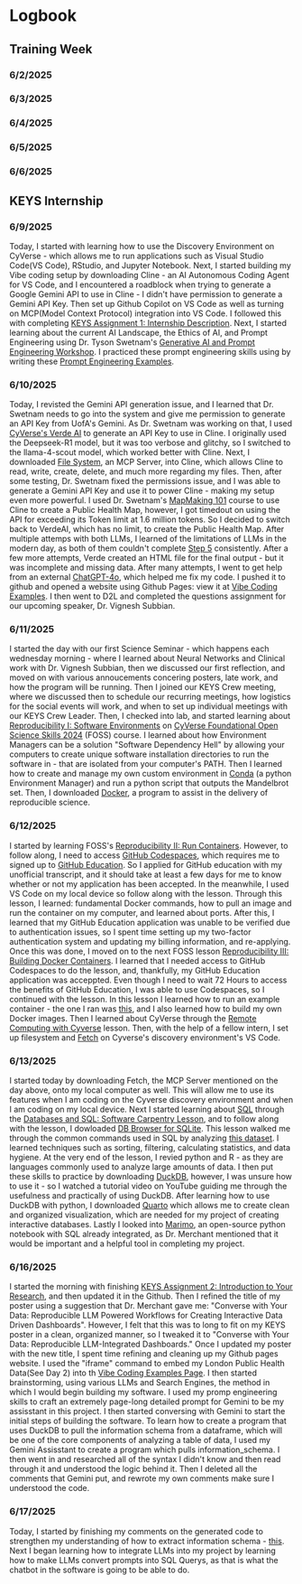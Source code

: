 # Logbook


## Training Week


### 6/2/2025
### 6/3/2025
### 6/4/2025
### 6/5/2025
### 6/6/2025

## KEYS Internship

### 6/9/2025
Today, I started with learning how to use the Discovery Environment on CyVerse - which allows me to run applications such as Visual Studio Code(VS Code), RStudio, and Jupyter Notebook. Next, I started building my Vibe coding setup by downloading Cline - an AI Autonomous Coding Agent for VS Code, and I encountered a roadblock when trying to generate a Google Gemini API to use in Cline - I didn't have permission to generate a Gemini API Key. Then set up Github Copilot on VS Code as well as turning on MCP(Model Context Protocol) integration into VS Code. I followed this with completing [KEYS Assignment 1: Internship Description](assignment1.md). Next, I started learning about the current AI Landscape, the Ethics of AI, and Prompt Engineering using Dr. Tyson Swetnam's [Generative AI and Prompt Engineering Workshop](https://tyson-swetnam.github.io/intro-gpt/). I practiced these prompt engineering skills using by writing these [Prompt Engineering Examples](promptengineeringexamples.md). 
### 6/10/2025
Today, I revisted the Gemini API generation issue, and I learned that Dr. Swetnam needs to go into the system and give me permission to generate an API Key from UofA's Gemini. As Dr. Swetnam was working on that, I used [CyVerse's Verde AI](https://chat.cyverse.ai/) to generate an API Key to use in Cline. I originally  used the Deepseek-R1 model, but it was too verbose and glitchy, so I switched to the llama-4-scout model, which worked better with Cline. Next, I downloaded [File System](https://github.com/modelcontextprotocol/servers/tree/main/src/filesystem), an MCP Server, into Cline, which allows Cline to read, write, create, delete, and much more regarding my files. Then, after some testing, Dr. Swetnam fixed the permissions issue, and I was able to generate a Gemini API Key and use it to power Cline - making my setup even more powerful. I used Dr. Swetnam's [MapMaking 101](https://tyson-swetnam.github.io/intro-gpt/tutorials/publichealth/gis/) course to use Cline to create a Public Health Map, however, I got timedout on using the API for exceeding its Token limit at 1.6 million tokens. So I decided to switch back to VerdeAI, which has no limit, to create the Public Health Map. After multiple attemps with both LLMs, I learned of the limitations of LLMs in the modern day, as both of them couldn't complete [Step 5](https://tyson-swetnam.github.io/intro-gpt/tutorials/publichealth/gis/#step-5-build-a-storytelling-leaflet-map) consistently. After a few more attempts, Verde created an HTML file for the final output - but it was incomplete and missing data. After many attempts, I went to get help from an external [ChatGPT-4o](https://openai.com/index/hello-gpt-4o/), which helped me fix my code. I pushed it to github and opened a website using Github Pages: view it at [Vibe Coding Examples](vibecoding.md). I then went to D2L and completed the questions assignment for our upcoming speaker, Dr. Vignesh Subbian.
### 6/11/2025
I started the day with our first Science Seminar - which happens each wednesday morning - where I learned about Neural Networks and Clinical work with Dr. Vignesh Subbian, then we discussed our first reflection, and moved on with various annoucements concering posters, late work, and how the program will be running. Then I joined our KEYS Crew meeting, where we discussed then to schedule our recurring meetings, how logistics for the social events will work, and when to set up individual meetings with our KEYS Crew Leader. Then, I checked into lab, and started learning about [Reproducibility I: Software Environments](https://foss.cyverse.org/06_reproducibility_I/) on [CyVerse Foundational Open Science Skills 2024](https://foss.cyverse.org/) (FOSS) course. I learned about how Environment Managers can be a solution "Software Dependency Hell" by allowing your computers to create unique software installation directories to run the software in - that are isolated from your computer's PATH. Then I learned how to create and manage my own custom environment in [Conda](https://docs.conda.io/projects/conda/en/stable/user-guide/getting-started.html) (a python Environment Manager) and run a python script that outputs the Mandelbrot set. Then, I downloaded [Docker](https://hub.docker.com/), a program to assist in the delivery of reproducible science.
### 6/12/2025
I started by learning FOSS's [Reproducibility II: Run Containers](https://foss.cyverse.org/07_reproducibility_II/). However, to follow along, I need to access [GitHub Codespaces](https://github.com/education), which requires me to signed up to [GitHub Education](https://github.com/education). So I applied for GitHub education with my unofficial transcript, and it should take at least a few days for me to know whether or not my application has been accepted. In the meanwhile, I used VS Code on my local device so follow along with the lesson. Through this lesson, I learned: fundamental Docker commands, how to pull an image and run the container on my computer, and learned about ports. After this, I learned that my GitHub Education application was unable to be verified due to authentication issues, so I spent time setting up my two-factor authentication system and updating my billing information, and re-applying. Once this was done, I moved on to the next FOSS lesson [Reproducibility III: Building Docker Containers](https://foss.cyverse.org/08_reproducibility_III/). I learned that I needed access to GitHub Codespaces to do the lesson, and, thankfully, my GitHub Education application was acceppted. Even though I need to wait 72 Hours to access the benefits of GitHub Education, I was able to use Codespaces, so I continued with the lesson. In this lesson I learned how to run an example container - the one I ran was [this](https://github.com/jeffgillan/r-script-containerized), and I also learned how to build my own Docker images. Then I learned about CyVerse through the [Remote Computing with Cyverse](https://foss.cyverse.org/09_remote_computing_cyverse/) lesson. Then, with the help of a fellow intern, I set up filesystem and [Fetch](https://github.com/modelcontextprotocol/servers/tree/main/src/fetch) on Cyverse's discovery environment's VS Code.
### 6/13/2025
I started today by downloading Fetch, the MCP Server mentioned on the day above, onto my local computer as well. This will allow me to use its features when I am coding on the Cyverse discovery environment and when I am coding on my local device. Next I started learning about [SQL](https://en.wikipedia.org/wiki/SQL) through the [Databases and SQL: Software Carpentry Lesson](https://swcarpentry.github.io/sql-novice-survey/index.html), and to follow along with the lesson, I dowloaded [DB Browser for SQLite](https://sqlitebrowser.org/about/). This lesson walked me through the common commands used in SQL by analyzing [this dataset](https://swcarpentry.github.io/sql-novice-survey/files/survey.db). I learned techniques such as sorting, filtering, calculating statistics, and data hygiene. At the very end of the lesson, I revied python and R - as they are languages commonly used to analyze large amounts of data. I then put these skills to practice by downloading [DuckDB](https://duckdb.org/), however, I was unsure how to use it - so I watched a tutorial video on YouTube guiding me through the usefulness and practically of using DuckDB. After learning how to use DuckDB with python, I downloaded [Quarto](https://quarto.org/) which allows me to create clean and organized visualization, which are needed for my project of creating interactive databases. Lastly I looked into [Marimo](https://marimo.io/), an open-source python notebook with SQL already integrated, as Dr. Merchant mentioned that it would be important and a helpful tool in completing my project.
### 6/16/2025
I started the morning with finishing [KEYS Assignment 2: Introduction to Your Research](assignment2.md), and then updated it in the Github. Then I refined the title of my poster using a suggestion that Dr. Merchant gave me: "Converse with Your Data: Reproducible LLM Powered Workflows for Creating Interactive Data Driven Dashboards". However, I felt that this was to long to fit on my KEYS poster in a clean, organized manner, so I tweaked it to "Converse with Your Data: Reproducible LLM-Integrated Dashboards." Once I updated my poster with the new title, I spent time refining and cleaning up my Github pages website. I used the "iframe" command to embed my London Public Health Data(See Day 2) into th  [Vibe Coding Examples Page](vibecoding.md). I then started brainstorming, using various LLMs and Search Engines, the method in which I would begin building my software. I used my promp engineering skills to craft an extremely page-long detailed prompt for Gemini to be my assisstant in this project. I then started conversing with Gemini to start the initial steps of building the software. To learn how to create a program that uses DuckDB to pull the information schema from a dataframe, which will be one of the core components of analyzing a table of data, I used my Gemini Assisstant to create a program which pulls information_schema. I then went in and researched all of the syntax I didn't know and then read through it and understood the logic behind it. Then I deleted all the comments that Gemini put, and rewrote my own comments make sure I understood the code.
### 6/17/2025
Today, I started by finishing my comments on the generated code to strengthen my understanding of how to extract information schema - [this](schemapractice.md). Next I began learning how to integrate LLMs into my project by learning how to make LLMs convert prompts into SQL Querys, as that is what the chatbot in the software is going to be able to do.
